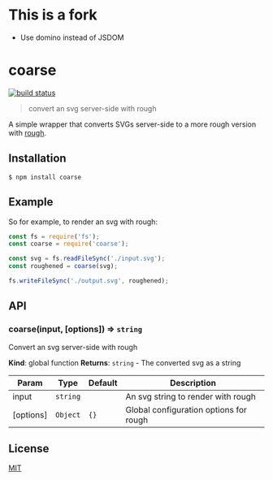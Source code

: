 # This is a fork
- Use domino instead of JSDOM

# coarse

[![build status][build-badge]][build-url]

> convert an svg server-side with rough

A simple wrapper that converts SVGs server-side to a more rough version with [rough](https://github.com/pshihn/rough).

## Installation

```
$ npm install coarse
```

## Example

So for example, to render an svg with rough:

```javascript
const fs = require('fs');
const coarse = require('coarse');

const svg = fs.readFileSync('./input.svg');
const roughened = coarse(svg);

fs.writeFileSync('./output.svg', roughened);
```

## API

### coarse(input, [options]) ⇒ <code>string</code>
Convert an svg server-side with rough

**Kind**: global function
**Returns**: <code>string</code> - The converted svg as a string

| Param | Type | Default | Description |
| --- | --- | --- | --- |
| input | <code>string</code> |  | An svg string to render with rough |
| [options] | <code>Object</code> | <code>{}</code> | Global configuration options for rough |

## License

[MIT](http://ismay.mit-license.org/)

[build-badge]: https://travis-ci.com/ismay/coarse.svg?branch=master
[build-url]: https://travis-ci.com/ismay/coarse

